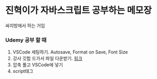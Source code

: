 <h1>진혁이가 자바스크립트 공부하는 메모장</h1>
<p>싸지방에서 하는 거임</p>

<h3>Udemy 공부 할 때</h3>
<ol>
  <li>VSCode 세팅하기. Autosave, Format on Save, Font Size</li>
  <li>강사 깃헙 드가서 파일 다운받기. <a href="https://github.com/jonasschmedtmann/complete-javascript-course">링크</a> </li>
  <li>압축 풀고 VSCode에 넣기</li>
  <li>script태그 <pre><script src="script.js"></pre></script></li>
</ol>
  
